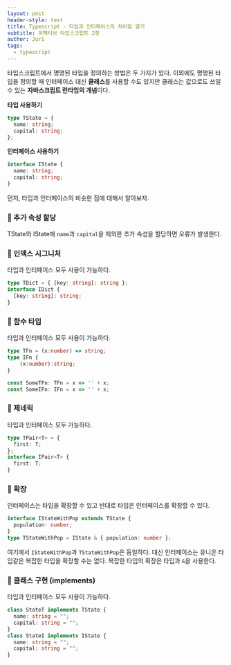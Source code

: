 ```yaml
---
layout: post
header-style: text
title: Typescript - 타입과 인터페이스의 차이점 알기
subtitle: 이펙티브 타입스크립트 2장
author: Juri
tags:
  - typescript
---
```


타입스크립트에서 명명된 타입을 정의하는 방법은 두 가지가 있다. 이외에도 명명된 타입을 정의할 때 인터페이스 대신 **클래스**를 사용할 수도 있지만 클래스는 값으로도 쓰일 수 있는 **자바스크립트 런타임의 개념**이다.

**타입 사용하기**

```ts
type TState = {
  name: string;
  capital: string;
};
```

**인터페이스 사용하기**

```ts
interface IState {
  name: string;
  capital: string;
}
```

먼저, 타입과 인터페이스의 비슷한 점에 대해서 알아보자.

### 🌟 추가 속성 할당

TState와 IState에 `name`과 `capital`을 제외한 추가 속성을 할당하면 오류가 발생한다.

### 🌟 인덱스 시그니처

타입과 인터페이스 모두 사용이 가능하다.

```ts
type TDict = { [key: string]: string };
interface IDict {
  [key: string]: string;
}
```

### 🌟 함수 타입

타입과 인터페이스 모두 사용이 가능하다.

```ts
type TFn = (x:number) => string;
type IFn {
    (x:number):string;
}

const SomeTFn: TFn = x => '' + x;
const SomeIFn: IFn = x => '' + x;
```

### 🌟 제네릭

타입과 인터페이스 모두 가능하다.

```ts
type TPair<T> = {
  first: T;
};
interface IPair<T> {
  first: T;
}
```

### 🌟 확장

인터페이스는 타입을 확장할 수 있고 반대로 타입은 인터페이스를 확장할 수 있다.

```ts
interface IStateWithPop extends TState {
  population: number;
}
type TStateWithPop = IState & { population: number };
```

여기에서 `IStateWithPop`과 `TStateWithPop`은 동일하다. 대신 인터페이스는 유니온 타입같은 복잡한 타입을 확장할 수는 없다. 복잡한 타입의 확장은 타입과 `&`을 사용한다.

### 🌟 클래스 구현 (implements)

타입과 인터페이스 모두 사용이 가능하다.

```ts
class StateT implements TState {
  name: string = "";
  capital: string = "";
}
class StateI implements IState {
  name: string = "";
  capital: string = "";
}
```

